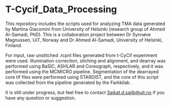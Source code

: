 # T-Cycif_Data_Processing
This repository includes the scripts used for analyzing TMA data generated by Martina Giacomini from University of Helsinki (research group of Ahmed Al-Samadi, PhD).
This is a collaboration project between Dr Synnøve Magnussen, UiT, Norway and Dr Ahmed Al-Samadi, University of Helsinki, Finland. 

For input, raw unstitched .rcpnl files generated from t-CyCif experiment were used. Illumination correction, stiching and alignment, and dearray was performed using BaSIC, ASHLAR and Coreograph, respectively, and it was performed using the MCMICRO pipeline. Segmentation of the dearrayed core tif files were performed using STARDIST, and the core of this script was collected from the pipeline generated by the Farkkilab <cite>. 

It is still under progress, but feel free to contact Saikat.d.sajib@uit.no if you have any question or suggestion.
